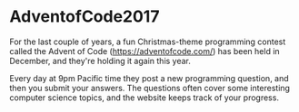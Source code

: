 # AdventofCode2017
For the last couple of years, a fun Christmas-theme programming contest called the Advent of Code (https://adventofcode.com/) has been held in December, and they're holding it again this year.

Every day at 9pm Pacific time they post a new programming question, and then you submit your answers. The questions often cover some interesting computer science topics, and the website keeps track of your progress.